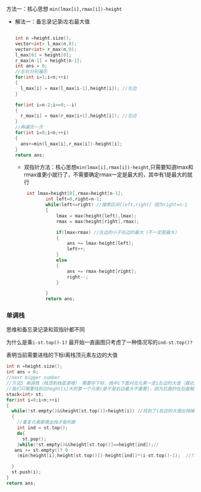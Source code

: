 方法一：核心思想 `min(lmax[i],rmax[i])-height`

- 解法一：备忘录记录i左右最大值

  ```cpp
  
  int n =height.size();
  vector<int> l_max(n,0);
  vector<int> r_max(n,0);
  l_max[0] = height[0];
  r_max[n-1] = height[n-1];
  int ans = 0;
  //左右分别遍历
  for(int i=1;i<n;++i)
  {
    l_max[i] = max(l_max[i-1],height[i]); //左边
  }
  
  for(int i=n-2;i>=0;--i)
  {
    r_max[i] = max(r_max[i+1],height[i]); //左边
  }
  //再遍历一次
  for(int i=0;i<n;++i)
  {
    ans+=min(l_max[i],r_max[i])-height[i];
  }
  return ans;
  ```

  - 双指针方法：核心思想`min(lmax[i],rmax[i])-height`,只需要知道lmax和rmax谁更小就行了，不需要确定rmax一定是最大的，其中有1是最大的就行

    ```cpp
     int lmax=height[0],rmax=height[n-1];
            int left=0,right=n-1;
            while(left<=right) //搜索区间[left,right] 因为right=n-1
            {
                lmax = max(height[left],lmax);
                rmax = max(height[right],rmax);
    
                if(lmax<rmax) //左边的小于右边的最大（不一定是最大）
                {
                    ans += lmax-height[left];
                    left++;
                }
                else
                {
                    ans += rmax-height[right];
                    right--;
                }
    
            }
            return ans;
    ```

    

### 单调栈

思维和备忘录记录和双指针都不同

为什么是乘`i-st.top()-1?` 最开始一直画图只考虑了一种情况写的`ind-st.top()?`

表明当前需要进栈的下标i离栈顶元素左边的大值

```cpp
int n =height.size();
int ans = 0;
//next bigger number
//方法3 单调栈（栈顶到栈底递增） 需要存下标，栈中i下面对应元素一定i左边的大值（最近的）
//我们只需要找到比heght[i]大的第一个元素(是不是右边最大不重要)，因为后面的在后面解决前面的矮的（下标)
stack<int> st;
for(int i=0;i<n;++i)
{
  while(!st.empty()&&height[st.top()]<height[i]) //找到了i右边的大值出栈操作
  {
    //重复元素都需出栈才能判断
    int ind = st.top();
    do{
      st.pop();
    }while(!st.empty()&&height[st.top()]==height[ind]);//
   ans += st.empty()? 0 : 
    (min(height[i],height[st.top()])-height[ind])*(i-st.top()-1);  //??

  }
  st.push(i);
}
return ans;
```

